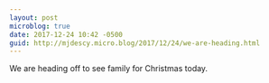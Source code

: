 ```yaml
---
layout: post
microblog: true
date: 2017-12-24 10:42 -0500
guid: http://mjdescy.micro.blog/2017/12/24/we-are-heading.html
---
```

We are heading off to see family for Christmas today.
